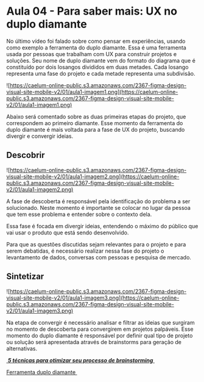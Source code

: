 # Aula 04 - Para saber mais: UX no duplo diamante

No último vídeo foi falado sobre como pensar em experiências, usando como exemplo a ferramenta do duplo diamante. Essa é uma ferramenta usada por pessoas que trabalham com UX para construir projetos e soluções. Seu nome de duplo diamante vem do formato do diagrama que é constituído por dois losangos divididos em duas metades. Cada losango representa uma fase do projeto e cada metade representa uma subdivisão.

![https://caelum-online-public.s3.amazonaws.com/2367-figma-design-visual-site-mobile-v2/01/aula1-imagem1.png](https://caelum-online-public.s3.amazonaws.com/2367-figma-design-visual-site-mobile-v2/01/aula1-imagem1.png)

Abaixo será comentado sobre as duas primeiras etapas do projeto, que correspondem ao primeiro diamante. Esse momento da ferramenta do duplo diamante é mais voltada para a fase de UX do projeto, buscando divergir e convergir ideias.

## **Descobrir**

![https://caelum-online-public.s3.amazonaws.com/2367-figma-design-visual-site-mobile-v2/01/aula1-imagem2.png](https://caelum-online-public.s3.amazonaws.com/2367-figma-design-visual-site-mobile-v2/01/aula1-imagem2.png)

A fase de descoberta é responsável pela identificação do problema a ser solucionado. Neste momento é importante se colocar no lugar da pessoa que tem esse problema e entender sobre o contexto dela.

Essa fase é focada em divergir ideias, entendendo o máximo do público que vai usar o produto que está sendo desenvolvido.

Para que as questões discutidas sejam relevantes para o projeto e para serem debatidas, é necessário realizar nessa fase do projeto o levantamento de dados, conversas com pessoas e pesquisa de mercado.

## **Sintetizar**

![https://caelum-online-public.s3.amazonaws.com/2367-figma-design-visual-site-mobile-v2/01/aula1-imagem3.png](https://caelum-online-public.s3.amazonaws.com/2367-figma-design-visual-site-mobile-v2/01/aula1-imagem3.png)

Na etapa de convergir é necessário analisar e filtrar as ideias que surgiram no momento de descoberta para convergirem em projetos palpáveis. Esse momento do duplo diamante é responsável por definir qual tipo de projeto ou solução será apresentada através de brainstorms para geração de alternativas.

[ ***5 técnicas para otimizar seu processo de brainstorming*** ](Aula%2004%20-%20Para%20saber%20mais%20UX%20no%20duplo%20diamante%20ea538331082e41519cf57ea9ab6b1d57/5%20te%CC%81cnicas%20para%20otimizar%20seu%20processo%20de%20brainsto%20132e29d4ba934d558b52e51dc91faaa2.md)

[Ferramenta duplo diamante ](Aula%2004%20-%20Para%20saber%20mais%20UX%20no%20duplo%20diamante%20ea538331082e41519cf57ea9ab6b1d57/Ferramenta%20duplo%20diamante%205732123a4e4b400fbef623fcc11c6f70.md)